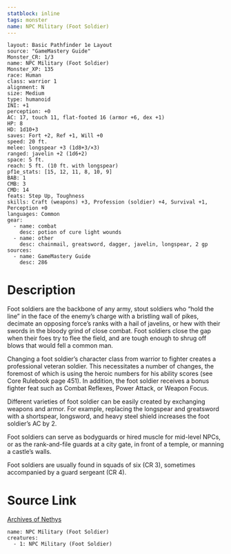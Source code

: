 ```yaml
---
statblock: inline
tags: monster
name: NPC Military (Foot Soldier)
---
```

```statblock
layout: Basic Pathfinder 1e Layout
source: "GameMastery Guide"
Monster_CR: 1/3
name: NPC Military (Foot Soldier)
Monster_XP: 135
race: Human
class: warrior 1
alignment: N
size: Medium
type: humanoid
INI: +1
perception: +0
AC: 17, touch 11, flat-footed 16 (armor +6, dex +1)
HP: 8
HD: 1d10+3
saves: Fort +2, Ref +1, Will +0
speed: 20 ft.
melee: longspear +3 (1d8+3/×3)
ranged: javelin +2 (1d6+2)
space: 5 ft.
reach: 5 ft. (10 ft. with longspear)
pf1e_stats: [15, 12, 11, 8, 10, 9]
BAB: 1
CMB: 3
CMD: 14
feats: Step Up, Toughness
skills: Craft (weapons) +3, Profession (soldier) +4, Survival +1, Perception +0
languages: Common
gear:
  - name: combat
    desc: potion of cure light wounds
  - name: other
    desc: chainmail, greatsword, dagger, javelin, longspear, 2 gp
sources:
  - name: GameMastery Guide
    desc: 286
```
# Description
Foot soldiers are the backbone of any army, stout soldiers who “hold the line” in the face of the enemy’s charge with a bristling wall of pikes, decimate an opposing force’s ranks with a hail of javelins, or hew with their swords in the bloody grind of close combat. Foot soldiers close the gap when their foes try to flee the field, and are tough enough to shrug off blows that would fell a common man.

Changing a foot soldier’s character class from warrior to fighter creates a professional veteran soldier. This necessitates a number of changes, the foremost of which is using the heroic numbers for his ability scores (see Core Rulebook page 451). In addition, the foot soldier receives a bonus fighter feat such as Combat Reflexes, Power Attack, or Weapon Focus.

Different varieties of foot soldier can be easily created by exchanging weapons and armor. For example, replacing the longspear and greatsword with a shortspear, longsword, and heavy steel shield increases the foot soldier’s AC by 2.

Foot soldiers can serve as bodyguards or hired muscle for mid-level NPCs, or as the rank-and-file guards at a city gate, in front of a temple, or manning a castle’s walls.

Foot soldiers are usually found in squads of six (CR 3), sometimes accompanied by a guard sergeant (CR 4).
# Source Link
[Archives of Nethys](https://aonprd.com/NPCDisplay.aspx?ItemName=Military%20(Foot%20Soldier))
```encounter-table
name: NPC Military (Foot Soldier)
creatures:
  - 1: NPC Military (Foot Soldier)
```
